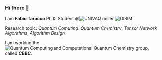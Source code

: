 ### Hi there 👋
I am **Fabio Tarocco**
Ph.D. Student @![UNIVAQ](https://www.univaq.it/) under ![DISIM](https://www.disim.univaq.it/)

Research topic: *Quantum Comuting*, *Quantum Chemistry*, *Tensor Network Algorithms*, *Algorithm Design*

I am working the ![Quantum Computing and Computational Quantum Chemistry](https://dsfc.univaq.it/cbbc/) group, called **CBBC**.
<!--
**FabioTarocco/FabioTarocco** is a ✨ _special_ ✨ repository because its `README.md` (this file) appears on your GitHub profile.

Here are some ideas to get you started:

- 🔭 I’m currently working on ...
- 🌱 I’m currently learning ...
- 👯 I’m looking to collaborate on ...
- 🤔 I’m looking for help with ...
- 💬 Ask me about ...
- 📫 How to reach me: ...
- 😄 Pronouns: ...
- ⚡ Fun fact: ...
-->
